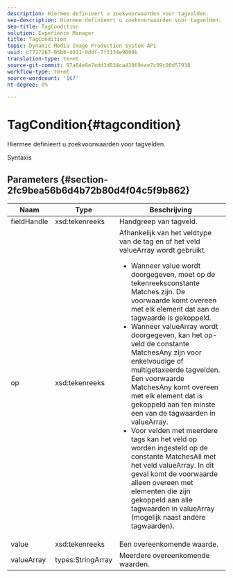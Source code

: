 ```yaml
---
description: Hiermee definieert u zoekvoorwaarden voor tagvelden.
seo-description: Hiermee definieert u zoekvoorwaarden voor tagvelden.
seo-title: TagCondition
solution: Experience Manager
title: TagCondition
topic: Dynamic Media Image Production System API
uuid: c7727267-05b6-4011-9ddf-7f3134e9609b
translation-type: tm+mt
source-git-commit: 97a84e8e7edd3d834ca42069eae7c09c00d57938
workflow-type: tm+mt
source-wordcount: '167'
ht-degree: 0%

---
```



# TagCondition{#tagcondition}

Hiermee definieert u zoekvoorwaarden voor tagvelden.

Syntaxis

## Parameters {#section-2fc9bea56b6d4b72b80d4f04c5f9b862}

<table id="table_04100BB8ABD84EF68B0A7CE3AD946414"> 
 <thead> 
  <tr> 
   <th colname="col1" class="entry"> Naam </th> 
   <th colname="col2" class="entry"> Type </th> 
   <th colname="col3" class="entry"> Beschrijving </th> 
  </tr> 
 </thead>
 <tbody> 
  <tr> 
   <td colname="col1"> <span class="codeph"> <span class="varname"> fieldHandle</span> </span> </td> 
   <td colname="col2"> <span class="codeph"> xsd:tekenreeks</span> </td> 
   <td colname="col3"> Handgreep van tagveld. </td> 
  </tr> 
  <tr> 
   <td colname="col1"> <span class="codeph"> <span class="varname"> op</span> </span> </td> 
   <td colname="col2"> <span class="codeph"> xsd:tekenreeks</span> </td> 
   <td colname="col3">Afhankelijk van het veldtype van de tag en of het veld valueArray wordt gebruikt. 
    <ul id="ul_CC0926425B094B3BB7D70CB392DBDABD">
     <li id="li_09AB923A9A8D4A71917CF59C150E4EF5">Wanneer <span class="codeph"> value</span> wordt doorgegeven, moet <span class="codeph"> op</span> de tekenreeksconstante Matches zijn. De voorwaarde komt overeen met elk element dat aan de tagwaarde is gekoppeld. </li>
     <li id="li_70F18494AB6C454EB611F51F16C19FAD">Wanneer <span class="codeph"> valueArray</span> wordt doorgegeven, kan het op-veld de constante <span class="codeph"> MatchesAny</span> zijn voor enkelvoudige of multigetaxeerde tagvelden. Een <span class="codeph"> voorwaarde MatchesAny</span> komt overeen met elk element dat is gekoppeld aan ten minste een van de tagwaarden in <span class="codeph"> valueArray</span>. </li>
     <li id="li_0B25542D7E964B26B15591C45D5C66D0">Voor velden met meerdere tags kan het veld op worden ingesteld op de constante <span class="codeph"> MatchesAll</span> met het veld <span class="codeph"> valueArray</span>. In dit geval komt de voorwaarde alleen overeen met elementen die zijn gekoppeld aan alle tagwaarden in <span class="codeph"> valueArray</span> (mogelijk naast andere tagwaarden). </li>
    </ul></td> 
  </tr> 
  <tr> 
   <td colname="col1"> <span class="codeph"> <span class="varname"> value</span> </span> </td> 
   <td colname="col2"> <span class="codeph"> xsd:tekenreeks</span> </td> 
   <td colname="col3"> Een overeenkomende waarde. </td> 
  </tr> 
  <tr> 
   <td colname="col1"> <span class="codeph"> <span class="varname"> valueArray</span> </span> </td> 
   <td colname="col2"> <span class="codeph"> types:StringArray</span> </td> 
   <td colname="col3"> Meerdere overeenkomende waarden. </td> 
  </tr> 
 </tbody> 
</table>

